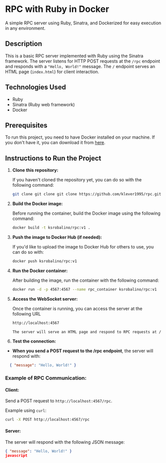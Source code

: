 # RPC with Ruby in Docker

A simple RPC server using Ruby, Sinatra, and Dockerized for easy execution in any environment.

## Description

This is a basic RPC server implemented with Ruby using the Sinatra framework. The server listens for HTTP POST requests at the `/rpc` endpoint and responds with a `"Hello, World!"` message. The `/` endpoint serves an HTML page (`index.html`) for client interaction.

## Technologies Used

- Ruby
- Sinatra (Ruby web framework)
- Docker

## Prerequisites

To run this project, you need to have Docker installed on your machine. If you don't have it, you can download it from [here](https://www.docker.com/products/docker-desktop).

## Instructions to Run the Project

1. **Clone this repository:**

   If you haven't cloned the repository yet, you can do so with the following command:

   ```bash
   git clone git clone git clone https://github.com/klever1995/rpc.git

2. **Build the Docker image:**

   Before running the container, build the Docker image using the following command:

   ```bash
   docker build -t ksrobalino/rpc:v1 .

3. **Push the image to Docker Hub (if needed):**

   If you'd like to upload the image to Docker Hub for others to use, you can do so with:

   ```bash
   docker push ksrobalino/rpc:v1

4. **Run the Docker container:**

   After building the image, run the container with the following command:

   ```bash
   docker run -d -p 4567:4567 --name rpc_container ksrobalino/rpc:v1

5. **Access the WebSocket server:**

   Once the container is running, you can access the server at the following URL
   ```bash
   http://localhost:4567
   
   The server will serve an HTML page and respond to RPC requests at /rpc

6. **Test the connection:**

- **When you send a POST request to the /rpc endpoint**, the server will respond with:
```json
  { "message": "Hello, World!" }
```

### Example of RPC Communication:

#### Client:
Send a POST request to `http://localhost:4567/rpc`.

Example using `curl`:

```bash
curl -X POST http://localhost:4567/rpc
```

#### Server:
The server will respond with the following JSON message:

```json
{ "message": "Hello, World!" }
javascript



